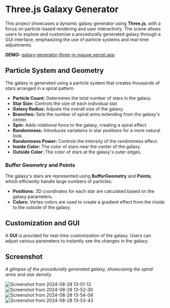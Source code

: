 # Three.js Galaxy Generator

This project showcases a dynamic galaxy generator using **Three.js**, with a focus on particle-based rendering and user interactivity. The scene allows users to explore and customize a procedurally generated galaxy through a GUI interface, emphasizing the use of particle systems and real-time adjustments.

**DEMO:** [galaxy-generator-three-js-mauve.vercel.app](https://galaxy-generator-three-js-mauve.vercel.app/)

## Particle System and Geometry

The galaxy is generated using a particle system that creates thousands of stars arranged in a spiral pattern. 

- **Particle Count:** Determines the total number of stars in the galaxy.
- **Star Size:** Controls the size of each individual star.
- **Galaxy Radius:** Adjusts the overall size of the galaxy.
- **Branches:** Sets the number of spiral arms extending from the galaxy's center.
- **Spin:** Adds rotational force to the galaxy, creating a spiral effect.
- **Randomness:** Introduces variations in star positions for a more natural look.
- **Randomness Power:** Controls the intensity of the randomness effect.
- **Inside Color:** The color of stars near the center of the galaxy.
- **Outside Color:** The color of stars at the galaxy's outer edges.

### Buffer Geometry and Points

The galaxy's stars are represented using **BufferGeometry** and **Points**, which efficiently handle large numbers of particles:

- **Positions:** 3D coordinates for each star are calculated based on the galaxy parameters.
- **Colors:** Vertex colors are used to create a gradient effect from the inside to the outside of the galaxy.

## Customization and GUI

A **GUI** is provided for real-time customization of the galaxy. Users can adjust various parameters to instantly see the changes in the galaxy:


## Screenshot

*A glimpse of the procedurally generated galaxy, showcasing the spiral arms and star density.*

![Screenshot from 2024-08-28 13-51-12](https://github.com/user-attachments/assets/990c3b2f-bad0-4b75-b647-c39fa9b2dccd)
![Screenshot from 2024-08-28 13-52-30](https://github.com/user-attachments/assets/611e532e-5334-45c8-9d7d-5a9b2bbfde44)
![Screenshot from 2024-08-28 13-54-06](https://github.com/user-attachments/assets/88b1032b-da25-487d-be77-4ded56bb955f)
![Screenshot from 2024-08-28 13-53-43](https://github.com/user-attachments/assets/17cfa849-1597-4a63-b404-0c2cdd84a9be)


